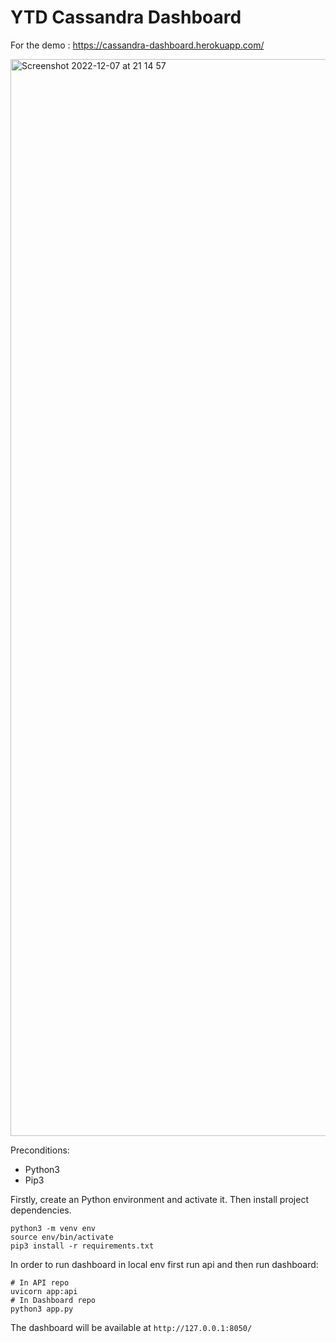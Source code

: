 # YTD Cassandra Dashboard

For the demo : https://cassandra-dashboard.herokuapp.com/

<img width="1723" alt="Screenshot 2022-12-07 at 21 14 57" src="https://user-images.githubusercontent.com/59481646/206288748-7266581c-ebf1-4c5a-b19c-3a489cddea71.png">
 

  Preconditions:
* Python3
* Pip3

Firstly, create an Python environment and activate it. Then install project dependencies.

```
python3 -m venv env
source env/bin/activate
pip3 install -r requirements.txt
```

In order to run dashboard in local env first run api and then run dashboard:
```
# In API repo
uvicorn app:api 
# In Dashboard repo
python3 app.py
```

The dashboard will be available at `http://127.0.0.1:8050/`

